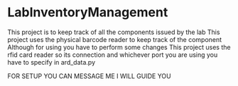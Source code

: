 # LabInventoryManagement
This project is to keep track of all the components issued by the lab
This project uses the physical barcode reader to keep track of the component
Although for using you have to perform some changes 
This project uses the rfid card reader so its connection and whichever port you are using you have to specify in ard_data.py

FOR SETUP YOU CAN MESSAGE ME I WILL GUIDE YOU
